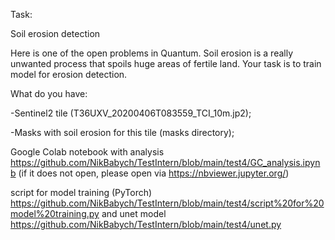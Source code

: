 Task:

Soil erosion detection

Here is one of the open problems in Quantum. Soil erosion is a really unwanted process that spoils huge areas of fertile land. Your task is to train model for erosion detection.

What do you have:

-Sentinel2 tile (T36UXV_20200406T083559_TCI_10m.jp2);

-Masks with soil erosion for this tile (masks directory);







Google Colab notebook with analysis https://github.com/NikBabych/TestIntern/blob/main/test4/GC_analysis.ipynb
(if it does not open, please open via https://nbviewer.jupyter.org/)

script for model training (PyTorch) https://github.com/NikBabych/TestIntern/blob/main/test4/script%20for%20model%20training.py and unet model  https://github.com/NikBabych/TestIntern/blob/main/test4/unet.py
